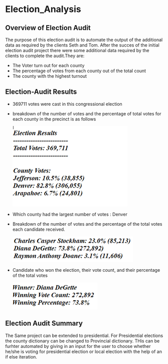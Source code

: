 # Election_Analysis
## Overview of Election Audit
The purpose of this election audit is to automate the output of the additional data as required by the clients Seth and Tom. After the succes of the initial election audit project there were some additional data required by the clients to complete the audit.They are:
* The Voter turn out for each county
* The percentage of votes from each county out of the total count
* The county with the highest turnout

## Election-Audit Results

* 369711 votes were cast in this congressional election
* breakdown of the number of votes and the percentage of total votes for each county in the precinct is as follows

  ![county votes](election_county.PNG)

* Which county had the largest number of votes : 
 Denver

* Breakdown of the number of votes and the percentage of the total votes each candidate received.
  
     ![image](election_candidate.PNG)

* Candidate who won the election, their vote count, and their percentage of the total votes
 
  
     ![image](Winner_election.PNG)
     
## Election Audit Summary
The Same project can be extended to presidential.
For Presidential elections the county dictionary can be changed to Provincial dictionary. THis can be furhter automated by giving in an input for the user to choose whether he/she is voting for presidential election or local election with the help of an if else iteration.
